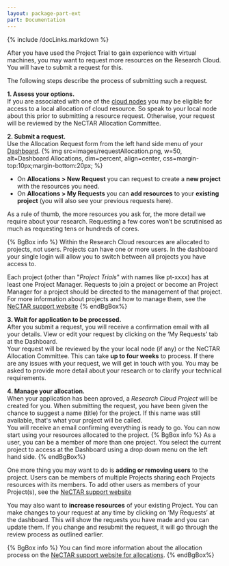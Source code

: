 ```yaml
---
layout: package-part-ext
part: Documentation
---
```

{% include /docLinks.markdown %}

After you have used the Project Trial to gain experience with virtual machines, you may want to request more resources on the Research Cloud. You will have to submit a request for this. 

The following steps describe the process of submitting such a request.


**1. Assess your options.**     
If you are associated with one of the [cloud nodes](http://support.rc.nectar.org.au/docs/building-nodes) you may be eligible for access to a local allocation of cloud resource.
So speak to your local node about this prior to submitting a resource request.
Otherwise, your request will be reviewed by the NeCTAR Allocation Committee.

**2. Submit a request.**     
Use the Allocation Request form from the left hand side menu of your [Dashboard](https://dashboard.rc.nectar.org.au).
{% img src=images/requestAllocation.png, w=50, alt=Dashboard Allocations, dim=percent, align=center, css=margin-top:10px;margin-bottom:20px; %}

* On **Allocations > New Request** you can request to create a **new project** with the resources you need.    
* On **Allocations > My Requests** you can **add resources** to your **existing project** (you will also see your previous requests here).    

As a rule of thumb, the more resources you ask for, the more detail we require about your research. Requesting a few cores won’t be scrutinised as much as requesting tens or hundreds of cores.    

{% BgBox info %}
Within the Research Cloud resources are allocated to projects, not users. Projects can have one or more users.
In the dashboard your single login will allow you to switch between all projects you have access to.

Each project (other than "*Project Trials*" with names like pt-xxxx) has at least one Project Manager. Requests to join a project or become an Project Manager for a project should be directed to the management of that project.
For more information about projects and how to manage them, see the [NeCTAR support website](http://support.rc.nectar.org.au/docs/managing-project)
{% endBgBox%}

**3. Wait for application to be processed.**     
After you submit a request, you will receive a confirmation email with all your details.
View or edit your request by clicking on the ‘My Requests’ tab at the Dashboard.    
Your request will be reviewed by the your local node (if any) or the NeCTAR Allocation Committee.
This can take **up to four weeks** to process.
If there are any issues with your request, we will get in touch with you.
You may be asked to provide more detail about your research or to clarify your technical requirements.

**4. Manage your allocation.**     
When your application has been aproved, a *Research Cloud Project* will be created for you. When submitting the request, you have been given the chance to suggest a name (title) for the project. If this name was still available, that's what your project will be called.    
You will receive an email confirming everything is ready to go.
You can now start using your resources allocated to the project. 
{% BgBox info %}
As a user, you can be a member of more than one project.
You select the current project to access at the Dashboard using a drop down menu on the left hand side.
{% endBgBox%}

One more thing you may want to do is **adding or removing users** to the project.
Users can be members of multiple Projects sharing each Projects resources with its members.
To add other users as members of your Project(s), see the [NeCTAR support website](http://support.rc.nectar.org.au/docs/managing-project)

You may also want to **increase resources** of your existing Project. You can make changes to your request at any time by clicking on ‘My Requests’ at the dashboard. This will show the requests you have made and you can update them.
If you change and resubmit the request, it will go through the review process as outlined earlier.


{% BgBox info %}
You can find more information about the allocation process on the [NeCTAR support website for allocations](http://support.rc.nectar.org.au/docs/allocations).
{% endBgBox%}

